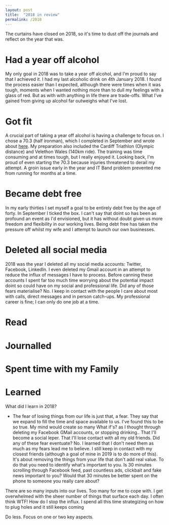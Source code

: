 ```yaml
---
layout: post
title:  "2018 in review"
permalink: /2018
---
```


The curtains have closed on 2018, so it's time to dust off the journals and reflect on the year that was.

# Had a year off alcohol 

My only goal in 2018 was to take a year off alcohol, and I'm proud to say that I achieved it. I had my last alcoholic drink on 4th January 2018. I found the process easier than I expected, although there were times when it was tough, moments when I wanted nothing more than to dull my feelings with a glass of red. But as with with anything in life there are trade-offs. What I've gained from giving up alcohol far outweighs what I've lost.

# Got fit

A crucial part of taking a year off alcohol is having a challenge to focus on. I chose a 70.3 (half ironman), which I completed in September and wrote about [here](). My preparation also included the Cardiff Triathlon (Olympic distance) and Velethon Wales (140km ride). The training was time consuming and at times tough, but I really enjoyed it. Looking back, I'm proud of even starting the 70.3 because injuries threatened to derail my attempt. A groin issue early in the year and IT Band problem prevented me from running for months at a time.

# Became debt free

In my early thirties I set myself a goal to be entirely debt free by the age of forty. In September I ticked the box. I can't say that doint so has been as profound an event as I'd envisioned, but it has without doubt given us more freedom and flexibility in our working lives. Being debt free has taken the pressure off whilst my wife and I attempt to launch our own businesses.

# Deleted all social media 

2018 was the year I deleted all my social media accounts: Twitter, Facebook, LinkedIn. I even deleted my Gmail account in an attempt to reduce the influx of messages I have to process. Before canning these accounts I spent far too much time worrying about the potential impact doint so could have on my social and professional life. Did any of those fears materialise? No. I keep in contact with the people I care about most with calls, direct messages and in person catch-ups. My professional career is fine; I can only do one job at a time.

# Read


# Journalled


# Spent time with my Family



# Learned

What did I learn in 2018?

- The fear of losing things from our life is just that, a fear. They say that we expand to fill the time and space available to us. I've found this to be so true. My mind would create so many What if's? as I thought through deleting my Facebook GMail accounts, or stopping drinking.. That I'll become a social leper. That I'll lose contact with all my old friends.  Did any of these fear eventuate? No. I learned that I don't need them as much as my fears lead me to believe. I still keep in contact with my closest friends (although a goal of mine in 2019 is to do more of this). It's about removing the things from your life that don't add real value. To do that you need to identify what's important to you. Is 30 minutes scrolling through Facebook feed, past countless ads, clickbait and fake news important to you? Would that 30 minutes be better spent on the phone to someone you really care about?

There are so many inputs into our lives. Too many for me to cope with. I get overwhelmed with the sheer number of things that surface each day. I often think WTF! How do I stop the influx. I spend all this time strategizing on how to plug holes and it still keeps coming

Do less. Focus on one or two key aspects.

